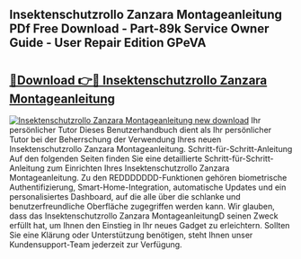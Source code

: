 ## Insektenschutzrollo Zanzara Montageanleitung PDf Free Download - Part-89k Service Owner Guide - User Repair Edition GPeVA

# <h2><a href="http://df7290.blite.top/?on=Insektenschutzrollo+Zanzara+Montageanleitung">🔗Download 👉🔴 Insektenschutzrollo Zanzara Montageanleitung</a></h2>

[![Insektenschutzrollo Zanzara Montageanleitung new download](https://i.imgur.com/lujVjoI.png)](http://df7290.blite.top/?on=Insektenschutzrollo+Zanzara+Montageanleitung)
Ihr persönlicher Tutor Dieses Benutzerhandbuch dient als Ihr persönlicher Tutor bei der Beherrschung der Verwendung Ihres neuen Insektenschutzrollo Zanzara Montageanleitung. Schritt-für-Schritt-Anleitung Auf den folgenden Seiten finden Sie eine detaillierte Schritt-für-Schritt-Anleitung zum Einrichten Ihres Insektenschutzrollo Zanzara Montageanleitung. Zu den REDDDDDDD-Funktionen gehören biometrische Authentifizierung, Smart-Home-Integration, automatische Updates und ein personalisiertes Dashboard, auf die alle über die schlanke und benutzerfreundliche Oberfläche zugegriffen werden kann. Wir glauben, dass das Insektenschutzrollo Zanzara MontageanleitungD seinen Zweck erfüllt hat, um Ihnen den Einstieg in Ihr neues Gadget zu erleichtern. Sollten Sie eine Klärung oder Unterstützung benötigen, steht Ihnen unser Kundensupport-Team jederzeit zur Verfügung.
